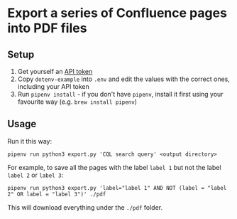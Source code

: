 # Export a series of Confluence pages into PDF files

## Setup
1. Get yourself an [API token](https://id.atlassian.com/manage-profile/security/api-tokens)
2. Copy `dotenv-example` into `.env` and edit the values with the correct ones, including your API token
3. Run `pipenv install` - if you don't have `pipenv`, install it first using your favourite way (e.g. `brew install pipenv`)

## Usage
Run it this way:
```
pipenv run python3 export.py 'CQL search query' <output directory>
```

For example, to save all the pages with the label `label 1` but not the label `label 2` or `label 3`:
```
pipenv run python3 export.py 'label="label 1" AND NOT (label = "label 2" OR label = "label 3")' ./pdf
```

This will download everything under the `./pdf` folder.
